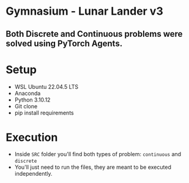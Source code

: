 # Gymnasium - Lunar Lander v3

## Both Discrete and Continuous problems were solved using PyTorch Agents.

# Setup
* WSL Ubuntu 22.04.5 LTS
* Anaconda
* Python 3.10.12
* Git clone
* pip install requirements

# Execution
* Inside `SRC` folder you'll find both types of problem: `continuous` and `discrete`
* You'll just need to run the files, they are meant to be executed independently.
